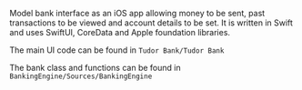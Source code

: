 Model bank interface as an iOS app allowing money to be sent, past transactions to be viewed and account details to be set. It is written in Swift and uses SwiftUI, CoreData and Apple foundation libraries. 

The main UI code can be found in `Tudor Bank/Tudor Bank`

The bank class and functions can be found in `BankingEngine/Sources/BankingEngine`

